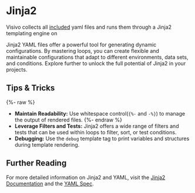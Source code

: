 
# Jinja2
Visivo collects all [included](../../../topics/including.md) yaml files and runs them through a Jinja2 templating engine on 

Jinja2 YAML files offer a powerful tool for generating dynamic configurations. By mastering loops, you can create flexible and maintainable configurations that adapt to different environments, data sets, and conditions. Explore further to unlock the full potential of Jinja2 in your projects.

## Tips & Tricks
{%- raw %}
- **Maintain Readability:** Use whitespace control(`{%-` and `-%}`) to manage the output of rendered files.
{%- endraw %}
- **Leverage Filters and Tests:** Jinja2 offers a wide range of filters and tests that can be used within loops to filter, sort, or test conditions.
- **Debugging:** Use the `debug` template tag to print variables and structures during template rendering.

## Further Reading
For more detailed information on Jinja2 and YAML, visit the [Jinja2 Documentation](https://jinja.palletsprojects.com/) and the [YAML Spec](https://yaml.org/spec/1.2/spec.html).
